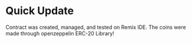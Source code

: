 # Quick Update

Contract was created, managed, and tested on Remix IDE. 
The coins were made through openzeppelin ERC-20 Library!
